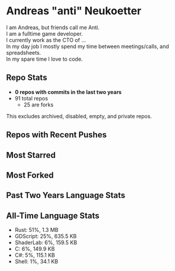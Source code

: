 
# Andreas "anti" Neukoetter

I am Andreas, but friends call me Anti.  
I am a fulltime game developer.  
I currently work as the CTO of ...  
In my day job I mostly spend my time between meetings/calls, and spreadsheets.  
In my spare time I love to code.  

## Repo Stats
- **0 repos with commits in the last two years**
- 91 total repos
  - 25 are forks

This excludes archived, disabled, empty, and private repos.

## Repos with Recent Pushes


## Most Starred


## Most Forked


## Past Two Years Language Stats


## All-Time Language Stats
- Rust: 51%, 1.3 MB
- GDScript: 25%, 635.5 KB
- ShaderLab: 6%, 159.5 KB
- C: 6%, 149.9 KB
- C#: 5%, 115.1 KB
- Shell: 1%, 34.1 KB

